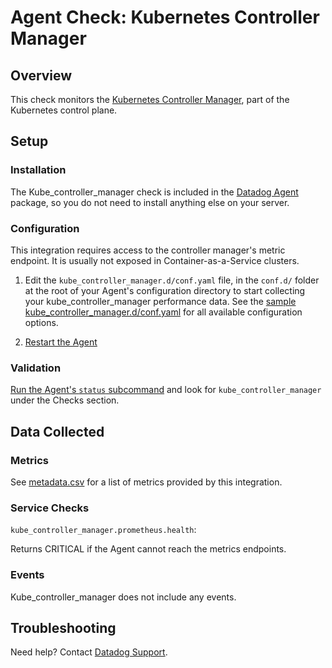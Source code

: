# Agent Check: Kubernetes Controller Manager

## Overview

This check monitors the [Kubernetes Controller Manager][1], part of the Kubernetes control plane.

## Setup

### Installation

The Kube_controller_manager check is included in the [Datadog Agent][2] package, so you do not
need to install anything else on your server.

### Configuration

This integration requires access to the controller manager's metric endpoint. It is usually not
exposed in Container-as-a-Service clusters.

1. Edit the `kube_controller_manager.d/conf.yaml` file, in the `conf.d/` folder at the root of your
   Agent's configuration directory to start collecting your kube_controller_manager performance data.
   See the [sample kube_controller_manager.d/conf.yaml][2] for all available configuration options.

2. [Restart the Agent][3]

### Validation

[Run the Agent's `status` subcommand][4] and look for `kube_controller_manager` under the Checks section.

## Data Collected

### Metrics

See [metadata.csv][5] for a list of metrics provided by this integration.

### Service Checks

`kube_controller_manager.prometheus.health`:

Returns CRITICAL if the Agent cannot reach the metrics endpoints.


### Events

Kube_controller_manager does not include any events.

## Troubleshooting

Need help? Contact [Datadog Support][6].

[1]: https://kubernetes.io/docs/reference/command-line-tools-reference/kube-controller-manager
[2]: https://github.com/DataDog/integrations-core/blob/master/kube_controller_manager/datadog_checks/kube_controller_manager/data/conf.yaml.example
[3]: https://docs.datadoghq.com/agent/guide/agent-commands/?tab=agentv6#start-stop-and-restart-the-agent
[4]: https://docs.datadoghq.com/agent/guide/agent-commands/?tab=agentv6#agent-status-and-information
[5]: https://github.com/DataDog/integrations-core/blob/master/kube_controller_manager/metadata.csv
[6]: https://docs.datadoghq.com/help
